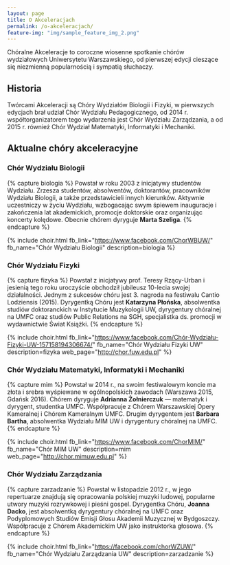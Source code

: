 ```yaml
---
layout: page
title: O Akceleracjach
permalink: /o-akceleracjach/
feature-img: "img/sample_feature_img_2.png"
---
```


Chóralne Akceleracje to coroczne wiosenne spotkanie chórów wydziałowych Uniwersytetu Warszawskiego, od pierwszej edycji cieszące się niezmienną popularnością i sympatią słuchaczy.

## Historia
Twórcami Akceleracji są Chóry Wydziałów Biologii i Fizyki, w pierwszych edycjach brał udział Chór Wydziału Pedagogicznego, od 2014 r. współtorganizatorem tego wydarzenia jest Chór Wydziału Zarządzania, a od 2015 r. również Chór Wydział Matematyki, Informatyki i Mechaniki.

## Aktualne chóry akceleracyjne

### Chór Wydziału Biologii

{% capture biologia %}
Powstał w roku 2003 z inicjatywy studentów Wydziału. Zrzesza studentów,
absolwentów, doktorantów, pracowników Wydziału Biologii, a także
przedstawicieli innych kierunków. Aktywnie uczestniczy w życiu Wydziału,
wzbogacając swym śpiewem inauguracje i zakończenia lat akademickich, promocje
doktorskie oraz organizując koncerty kolędowe. Obecnie chórem dyryguje **Marta
Szeliga**.
{% endcapture %}

{% include choir.html
    fb_link="https://www.facebook.com/ChorWBUW/"
    fb_name="Chór Wydziału Biologii"
    description=biologia
%}

### Chór Wydziału Fizyki

{% capture fizyka %}
Powstał z inicjatywy prof. Teresy Rzący-Urban i jesienią tego roku uroczyście
obchodził jubileusz 10-lecia swojej działalności. Jednym z sukcesów chóru jest 3.
nagroda na festiwalu Cantio Lodziensis (2015). Dyrygentką Chóru jest
**Katarzyna Płońska**, absolwentka studiów doktoranckich w Instytucie
Muzykologii UW, dyrygentury chóralnej na UMFC oraz studiów Public Relations
na SGH, specjalistka ds. promocji w wydawnictwie Świat Książki.
{% endcapture %}

{% include choir.html
    fb_link="https://www.facebook.com/Chór-Wydziału-Fizyki-UW-157158194306674/"
    fb_name="Chór Wydziału Fizyki UW"
    description=fizyka
    web_page="http://chor.fuw.edu.pl"
%}

### Chór Wydziału Matematyki, Informatyki i Mechaniki

{% capture mim %}
Powstał w 2014 r., na swoim festiwalowym koncie ma złota i srebra wyśpiewane
w ogólnopolskich zawodach (Warszawa 2015, Gdańsk 2016). Chórem dyryguje
**Adrianna Żołnierczuk** — matematyk i dyrygent, studentka UMFC. Współpracuje
z Chórem Warszawskiej Opery Kameralnej i Chórem Kameralnym UMFC. Drugim
dyrygentem jest **Barbara Bartha**, absolwentka Wydziału MIM UW i dyrygentury
chóralnej na UMFC.
{% endcapture %}

{% include choir.html
    fb_link="https://www.facebook.com/ChorMIM/"
    fb_name="Chór MIM UW"
    description=mim
    web_page="http://chor.mimuw.edu.pl"
%}

### Chór Wydziału Zarządzania

{% capture zarzadzanie %}
Powstał w listopadzie 2012 r., w jego repertuarze znajdują się opracowania
polskiej muzyki ludowej, popularne utwory muzyki rozrywkowej i pieśni gospel.
Dyrygentka Chóru, **Joanna Dacko**, jest absolwentką dyrygentury chóralnej na UMFC
oraz Podyplomowych Studiów Emisji Głosu Akademii Muzycznej w Bydgoszczy.
Współpracuje z Chórem Akademickim UW jako instruktorka głosowa.
{% endcapture %}

{% include choir.html
    fb_link="https://facebook.com/chorWZUW/"
    fb_name="Chór Wydziału Zarządzania UW"
    description=zarzadzanie
%}
